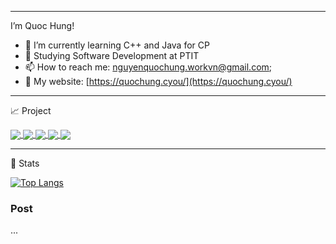 
---
I’m Quoc Hung!

- 🌱 I’m currently learning C++ and Java for CP
- 🔭 Studying Software Development at PTIT
- 📫 How to reach me: [nguyenquochung.workvn@gmail.com](mailto:nguyenquochung.workvn@gmail.com);
- 🔗 My website: [https://quochung.cyou/](https://quochung.cyou/)

---

📈 Project

<a href="https://github.com/quochungbn/PlantShop" target="_blank">
  <img align="center" src="https://github-readme-stats.vercel.app/api/pin/?username=quochungbn&repo=PlantShop&theme=dracula" />
</a>
<a href="https://github.com/quochungbn/SleepTracker" target="_blank">
  <img align="center" src="https://github-readme-stats.vercel.app/api/pin/?username=quochungbn&repo=SleepTracker&theme=dracula" />
</a>
<a href="https://github.com/quochungbn/Covid-19" target="_blank">
 <img align="center" src="https://github-readme-stats.vercel.app/api/pin/?username=quochungbn&repo=Covid-19&theme=dracula" />
</a>
<a href="https://github.com/quochungbn/Sudungthuoc" target="_blank">
  <img align="center" src="https://github-readme-stats.vercel.app/api/pin/?username=quochungbn&repo=Sudungthuoc&theme=dracula" />
</a>
<a href="https://github.com/quochungbn/PassGenerator" target="_blank">
 <img align="center" src="https://github-readme-stats.vercel.app/api/pin/?username=quochungbn&repo=PassGenerator&theme=dracula" />
</a>                                                                                                                        


---
🔭 Stats

[![Top Langs](https://github-readme-stats.vercel.app/api/top-langs/?username=quochungbn&layout=compact&theme=dracula)](https://github.com/anuraghazra/github-readme-stats)

### Post

<!--START_SECTION:feed-->
...
<!--END_SECTION:feed-->

